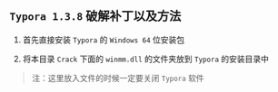 ## `Typora 1.3.8` 破解补丁以及方法

1. 首先直接安装 `Typora` 的 `Windows 64` 位安装包

2. 将本目录 `Crack` 下面的 `winmm.dll` 的文件夹放到 `Typora` 的安装目录中

> 注：这里放入文件的时候一定要关闭 `Typora` 软件

